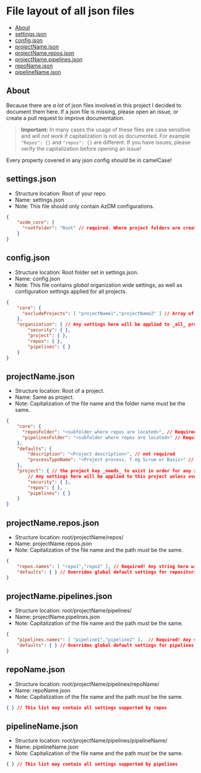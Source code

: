 # File layout of all json files

  * [About](#About)
  * [settings.json](#settingsjson)
  * [config.json](#configjson)
  * [projectName.json](#projectnamejson)
  * [projectName.repos.json](#projectNamereposjson)
  * [projectName.pipelines.json](#projectNamepipelinesjson)
  * [repoName.json](#repoNamejson)
  * [pipelineName.json](#pipelineNamejson)

## About

Because there are _a lot_ of json files involved in this project I decided to document them here. If a json file is missing, please open an issue, or create a pull request to improve documentation.

> **Important:** In many cases the usage of these files are case sensitive and _will not work_ if capitalization is not as documented. For example `"Repos": {}` and `"repos": {}` are different. If you have issues, please verify the capitalization before opening an issue!

Every property covered in any json config _should_ be in camelCase!

## settings.json

- Structure location: Root of your repo.
- Name: settings.json
- Note: This file should only contain AzDM configurations.

```json
{
    "azdm_core": {
      "rootfolder": "Root" // required. Where project folders are created
    }
}
```

## config.json

- Structure location: Root folder set in settings.json.
- Name: config.json
- Note: This file contains _global_ organization wide settings, as well as configuration settings applied for all projects.

```json
{
    "core": {
      "excludeProjects": [ "projectName1","projectName2" ] // Array of project folders to exclude from management.
    },
    "organization": { // Any settings here will be applied to _all_ projects unless overwritten in configurations further down in the hierarchy. Supported settings are documented in each separate chapter.
        "security": { },
        "project": { },
        "repos": { },
        "pipelines": { }
    }
}

```

## projectName.json

- Structure location: Root of a project.
- Name: Same as project. 
- Note: Capitalization of the file name and the folder name _must_ be the same.

```json
{
    "core": {
      "reposFolder": "<subfolder where repos are located>", // Required!! For repos functionality
      "pipelinesFolder": "<subfolder where repos are located>" // Required!! For pipelines functionality
    },
    "defaults": {
        "description": "<Project description>", // not required 
        "processTypeName": "<Project process, f.eg Scrum or Basic>" // required if not set as default setting
    },
    "project": { // the project key _needs_ to exist in order for any repos, pipelines, or security to be applied. 
        // Any settings here will be applied to this project unless overwritten in configurations further down in the hierarchy. Supported settings are documented in each separate chapter.
        "security": { },
        "repos": { },
        "pipelines": { }
    }
}
```

## projectName.repos.json

- Structure location: root/projectName/repos/
- Name: projectName.repos.json
- Note: Capitalization of the file name and the path _must_ be the same.

```json
{
    "repos.names": [ "repo1","repo2" ], // Required! Any string here will create a repo with this name
    "defaults": { } // Overrides global default settings for repositories for _all_ repos in this project.
}

```

## projectName.pipelines.json

- Structure location: root/projectName/pipelines/
- Name: projectName.pipelines.json
- Note: Capitalization of the file name and the path _must_ be the same.

```json
{
    "pipelines.names": [ "pipeline1","pipeline2" ],  // Required! Any string here will create a pipeline with this name
    "defaults": { } // Overrides global default settings for pipelines for _all_ repos in this project.
}

```

## repoName.json

- Structure location: root/projectName/pipelines/repoName/
- Name: repoName.json
- Note: Capitalization of the file name and the path _must_ be the same.

```json
{ } // This list may contain all settings supported by repos
```

## pipelineName.json

- Structure location: root/projectName/pipelines/pipelineName/
- Name: pipelineName.json
- Note: Capitalization of the file name and the path _must_ be the same.

```json
{ } // This list may contain all settings supported by pipelines
```
